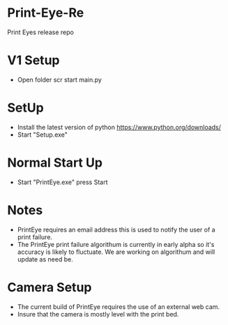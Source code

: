 # Print-Eye-Re
Print Eyes release repo

# V1 Setup

- Open folder scr start main.py

# SetUp

- Install the latest version of python https://www.python.org/downloads/
- Start "Setup.exe"


# Normal Start Up
- Start "PrintEye.exe" press Start


# Notes
- PrintEye requires an email address this is used to notify the user of a print failure.
- The PrintEye print failure algorithum is currently in early alpha so it's accuracy is likely to fluctuate. We are working on algorithum and will update as need be.

# Camera Setup
- The current build of PrintEye requires the use of an external web cam.
- Insure that the camera is mostly level with the print bed.

